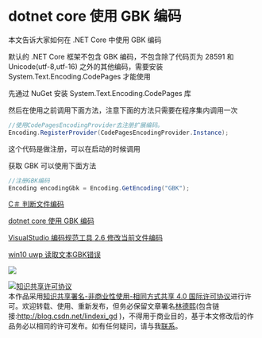 # dotnet core 使用 GBK 编码

本文告诉大家如何在 .NET Core 中使用 GBK 编码

<!--more-->
<!-- CreateTime:2020/3/5 9:26:16 -->


默认的 .NET Core 框架不包含 GBK 编码，不包含除了代码页为 28591 和 Unicode(utf-8,utf-16) 之外的其他编码，需要安装 System.Text.Encoding.CodePages 才能使用

先通过 NuGet 安装 System.Text.Encoding.CodePages 库

然后在使用之前调用下面方法，注意下面的方法只需要在程序集内调用一次

```csharp
//使用CodePagesEncodingProvider去注册扩展编码。
Encoding.RegisterProvider(CodePagesEncodingProvider.Instance);
```

这个代码是做注册，可以在启动的时候调用

获取 GBK 可以使用下面方法

```csharp
//注册GBK编码
Encoding encodingGbk = Encoding.GetEncoding("GBK");
```

[C＃ 判断文件编码](https://blog.lindexi.com/post/C-%E5%88%A4%E6%96%AD%E6%96%87%E4%BB%B6%E7%BC%96%E7%A0%81.html)

[dotnet core 使用 GBK 编码](https://blog.lindexi.com/post/dotnet-core-%E4%BD%BF%E7%94%A8-GBK-%E7%BC%96%E7%A0%81.html )

[VisualStudio 编码规范工具 2.6 修改当前文件编码](https://blog.lindexi.com/post/visualstudio-%E7%BC%96%E7%A0%81%E8%A7%84%E8%8C%83%E5%B7%A5%E5%85%B7-2.6-%E4%BF%AE%E6%94%B9%E5%BD%93%E5%89%8D%E6%96%87%E4%BB%B6%E7%BC%96%E7%A0%81 )

[win10 uwp 读取文本GBK错误](https://blog.lindexi.com/post/win10-uwp-%E8%AF%BB%E5%8F%96%E6%96%87%E6%9C%ACGBK%E9%94%99%E8%AF%AF.html )

![](https://i.loli.net/2019/08/29/H7N41mpAM2T6QBg.jpg)

<a rel="license" href="http://creativecommons.org/licenses/by-nc-sa/4.0/"><img alt="知识共享许可协议" style="border-width:0" src="https://licensebuttons.net/l/by-nc-sa/4.0/88x31.png" /></a><br />本作品采用<a rel="license" href="http://creativecommons.org/licenses/by-nc-sa/4.0/">知识共享署名-非商业性使用-相同方式共享 4.0 国际许可协议</a>进行许可。欢迎转载、使用、重新发布，但务必保留文章署名[林德熙](http://blog.csdn.net/lindexi_gd)(包含链接:http://blog.csdn.net/lindexi_gd )，不得用于商业目的，基于本文修改后的作品务必以相同的许可发布。如有任何疑问，请与我[联系](mailto:lindexi_gd@163.com)。        
